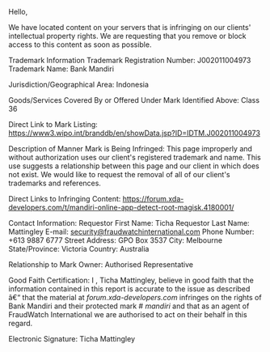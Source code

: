 Hello,

We have located content on your servers that is infringing on our clients' intellectual property rights. We are requesting that you remove or block access to this content as soon as possible.

Trademark Information
Trademark Registration Number: J002011004973 Trademark Name: Bank Mandiri

Jurisdiction/Geographical Area: Indonesia


Goods/Services Covered By or Offered Under Mark Identified Above: Class 36

Direct Link to Mark Listing: https://www3.wipo.int/branddb/en/showData.jsp?ID=IDTM.J002011004973

Description of Manner Mark is Being Infringed: This page improperly and without authorization uses our client's registered trademark and name. This use suggests a relationship between this page and our client in which does not exist. We would like to request the removal of all of our client's trademarks and references.


Direct Links to Infringing Content:
https://forum.xda-developers.com/t/mandiri-online-app-detect-root-magisk.4180001/


Contact Information:
Requestor First Name: Ticha
Requestor Last Name: Mattingley
E-mail: security@fraudwatchinternational.com
Phone Number: +613 9887 6777
Street Address: GPO Box 3537
City: Melbourne
State/Province: Victoria
Country: Australia

Relationship to Mark Owner: Authorised Representative

Good Faith Certification:
I , Ticha Mattingley, believe in good faith that the information contained in this report is accurate to the issue as described â€“ that the material at
*forum.xda-developers.com*
 infringes on the rights of Bank Mandiri and their protected mark #
 *mandiri*
  and that as an agent of FraudWatch International we are authorised to act on their behalf in this regard.

Electronic Signature: Ticha Mattingley
